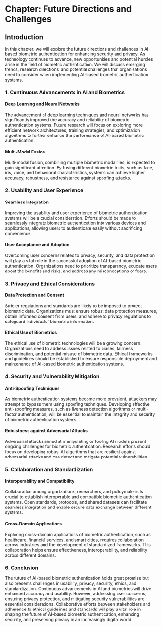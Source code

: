 Chapter: Future Directions and Challenges
=========================================

Introduction
------------

In this chapter, we will explore the future directions and challenges in AI-based biometric authentication for enhancing security and privacy. As technology continues to advance, new opportunities and potential hurdles arise in the field of biometric authentication. We will discuss emerging trends, research directions, and potential challenges that organizations need to consider when implementing AI-based biometric authentication systems.

### 1. Continuous Advancements in AI and Biometrics

#### Deep Learning and Neural Networks

The advancement of deep learning techniques and neural networks has significantly improved the accuracy and reliability of biometric authentication systems. Future research will focus on exploring more efficient network architectures, training strategies, and optimization algorithms to further enhance the performance of AI-based biometric authentication.

#### Multi-Modal Fusion

Multi-modal fusion, combining multiple biometric modalities, is expected to gain significant attention. By fusing different biometric traits, such as face, iris, voice, and behavioral characteristics, systems can achieve higher accuracy, robustness, and resistance against spoofing attacks.

### 2. Usability and User Experience

#### Seamless Integration

Improving the usability and user experience of biometric authentication systems will be a crucial consideration. Efforts should be made to seamlessly integrate biometric authentication into various devices and applications, allowing users to authenticate easily without sacrificing convenience.

#### User Acceptance and Adoption

Overcoming user concerns related to privacy, security, and data protection will play a vital role in the successful adoption of AI-based biometric authentication. Organizations need to prioritize transparency, educate users about the benefits and risks, and address any misconceptions or fears.

### 3. Privacy and Ethical Considerations

#### Data Protection and Consent

Stricter regulations and standards are likely to be imposed to protect biometric data. Organizations must ensure robust data protection measures, obtain informed consent from users, and adhere to privacy regulations to safeguard individuals' biometric information.

#### Ethical Use of Biometrics

The ethical use of biometric technologies will be a growing concern. Organizations need to address issues related to biases, fairness, discrimination, and potential misuse of biometric data. Ethical frameworks and guidelines should be established to ensure responsible deployment and maintenance of AI-based biometric authentication systems.

### 4. Security and Vulnerability Mitigation

#### Anti-Spoofing Techniques

As biometric authentication systems become more prevalent, attackers may attempt to bypass them using spoofing techniques. Developing effective anti-spoofing measures, such as liveness detection algorithms or multi-factor authentication, will be essential to maintain the integrity and security of biometric authentication systems.

#### Robustness against Adversarial Attacks

Adversarial attacks aimed at manipulating or fooling AI models present ongoing challenges for biometric authentication. Research efforts should focus on developing robust AI algorithms that are resilient against adversarial attacks and can detect and mitigate potential vulnerabilities.

### 5. Collaboration and Standardization

#### Interoperability and Compatibility

Collaboration among organizations, researchers, and policymakers is crucial to establish interoperable and compatible biometric authentication systems. Open standards, protocols, and shared datasets can facilitate seamless integration and enable secure data exchange between different systems.

#### Cross-Domain Applications

Exploring cross-domain applications of biometric authentication, such as healthcare, financial services, and smart cities, requires collaboration across industries and the development of standardized frameworks. This collaboration helps ensure effectiveness, interoperability, and reliability across different domains.

### 6. Conclusion

The future of AI-based biometric authentication holds great promise but also presents challenges in usability, privacy, security, ethics, and standardization. Continuous advancements in AI and biometrics will drive enhanced accuracy and usability. However, addressing user concerns, ensuring privacy protection, and mitigating security vulnerabilities are essential considerations. Collaborative efforts between stakeholders and adherence to ethical guidelines and standards will play a vital role in shaping the future of AI-based biometric authentication, enhancing security, and preserving privacy in an increasingly digital world.
